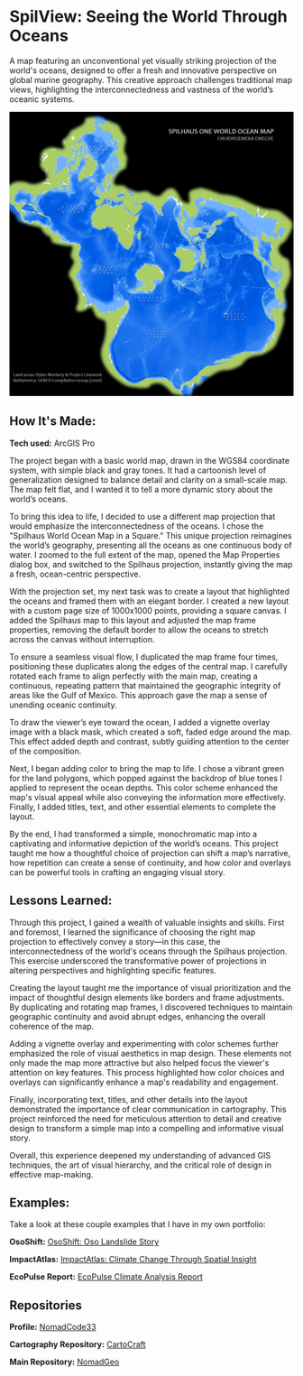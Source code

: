 # SpilView: Seeing the World Through Oceans
A map featuring an unconventional yet visually striking projection of the world's oceans, designed to offer a fresh and innovative perspective on global marine geography. This creative approach challenges traditional map views, highlighting the interconnectedness and vastness of the world’s oceanic systems.

<img src="./Spilhaus_Layout_EmekaEmeche.jpg" img alt = "Spilhaus Layout"/>

## How It's Made:

**Tech used:** ArcGIS Pro

The project began with a basic world map, drawn in the WGS84 coordinate system, with simple black and gray tones. It had a cartoonish level of generalization designed to balance detail and clarity on a small-scale map. The map felt flat, and I wanted it to tell a more dynamic story about the world’s oceans.

To bring this idea to life, I decided to use a different map projection that would emphasize the interconnectedness of the oceans. I chose the "Spilhaus World Ocean Map in a Square." This unique projection reimagines the world’s geography, presenting all the oceans as one continuous body of water. I zoomed to the full extent of the map, opened the Map Properties dialog box, and switched to the Spilhaus projection, instantly giving the map a fresh, ocean-centric perspective.

With the projection set, my next task was to create a layout that highlighted the oceans and framed them with an elegant border. I created a new layout with a custom page size of 1000x1000 points, providing a square canvas. I added the Spilhaus map to this layout and adjusted the map frame properties, removing the default border to allow the oceans to stretch across the canvas without interruption.

To ensure a seamless visual flow, I duplicated the map frame four times, positioning these duplicates along the edges of the central map. I carefully rotated each frame to align perfectly with the main map, creating a continuous, repeating pattern that maintained the geographic integrity of areas like the Gulf of Mexico. This approach gave the map a sense of unending oceanic continuity.

To draw the viewer’s eye toward the ocean, I added a vignette overlay image with a black mask, which created a soft, faded edge around the map. This effect added depth and contrast, subtly guiding attention to the center of the composition. 

Next, I began adding color to bring the map to life. I chose a vibrant green for the land polygons, which popped against the backdrop of blue tones I applied to represent the ocean depths. This color scheme enhanced the map's visual appeal while also conveying the information more effectively. Finally, I added titles, text, and other essential elements to complete the layout.

By the end, I had transformed a simple, monochromatic map into a captivating and informative depiction of the world’s oceans. This project taught me how a thoughtful choice of projection can shift a map’s narrative, how repetition can create a sense of continuity, and how color and overlays can be powerful tools in crafting an engaging visual story.

## Lessons Learned:

Through this project, I gained a wealth of valuable insights and skills. First and foremost, I learned the significance of choosing the right map projection to effectively convey a story—in this case, the interconnectedness of the world's oceans through the Spilhaus projection. This exercise underscored the transformative power of projections in altering perspectives and highlighting specific features.

Creating the layout taught me the importance of visual prioritization and the impact of thoughtful design elements like borders and frame adjustments. By duplicating and rotating map frames, I discovered techniques to maintain geographic continuity and avoid abrupt edges, enhancing the overall coherence of the map.

Adding a vignette overlay and experimenting with color schemes further emphasized the role of visual aesthetics in map design. These elements not only made the map more attractive but also helped focus the viewer's attention on key features. This process highlighted how color choices and overlays can significantly enhance a map's readability and engagement.

Finally, incorporating text, titles, and other details into the layout demonstrated the importance of clear communication in cartography. This project reinforced the need for meticulous attention to detail and creative design to transform a simple map into a compelling and informative visual story.

Overall, this experience deepened my understanding of advanced GIS techniques, the art of visual hierarchy, and the critical role of design in effective map-making.

## Examples:
Take a look at these couple examples that I have in my own portfolio:

**OsoShift:** [OsoShift: Oso Landslide Story](https://github.com/NomadCode33/NomadGeo/tree/main/CartoCraft/OsoShift)

**ImpactAtlas:** [ImpactAtlas: Climate Change Through Spatial Insight](https://github.com/NomadCode33/NomadGeo/tree/main/GreenMap%20Initiative/ImpactAtlas)

**EcoPulse Report:** [EcoPulse Climate Analysis Report](https://github.com/NomadCode33/NomadGeo/tree/main/EcoPulse/EcoPulse%20Climate%20Analysis%20Report)

## Repositories
**Profile:** [NomadCode33](https://github.com/NomadCode33)

**Cartography Repository:** [CartoCraft](https://github.com/NomadCode33/NomadGeo/tree/main/CartoCraft)

**Main Repository:** [NomadGeo](https://github.com/NomadCode33/NomadGeo)